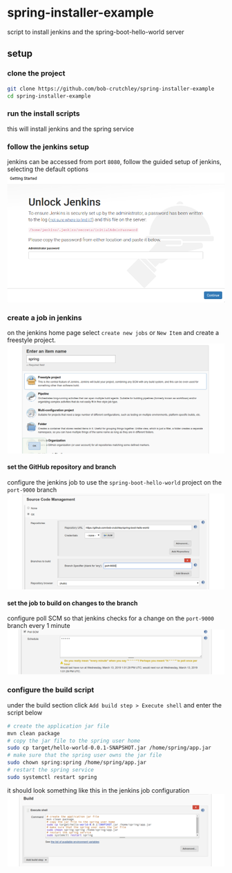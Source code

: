 # spring-installer-example
script to install jenkins and the spring-boot-hello-world server

## setup
### clone the project
```bash
git clone https://github.com/bob-crutchley/spring-installer-example
cd spring-installer-example
```

### run the install scripts
this will install jenkins and the spring service

### follow the jenkins setup
jenkins can be accessed from port `8080`, follow the guided setup of jenkins, selecting the default options
![jenkins setup](./docs/images/jenkins-setup.png)

### create a job in jenkins
on the jenkins home page select `create new jobs` or `New Item` and create a freestyle project.
![jenkins job setup](./docs/images/new-jenkins-job.png)

#### set the GitHub repository and branch
configure the jenkins job to use the `spring-boot-hello-world` project on the `port-9000` branch
![jenkins source code management](./docs/images/jenkins-source-code-management.png)

#### set the job to build on changes to the branch
configure poll SCM so that jenkins checks for a change on the `port-9000` branch every 1 minute
![jenkins poll scm](./docs/images/jenkins-poll-scm.png)

### configure the build script
under the build section click `Add build step > Execute shell` and enter the script below
```bash
# create the application jar file
mvn clean package
# copy the jar file to the spring user home
sudo cp target/hello-world-0.0.1-SNAPSHOT.jar /home/spring/app.jar
# make sure that the spring user owns the jar file
sudo chown spring:spring /home/spring/app.jar
# restart the spring service
sudo systemctl restart spring
```
it should look something like this in the jenkins job configuration
![jenkins execute shell](./docs/images/jenkins-execute-shell.png)






